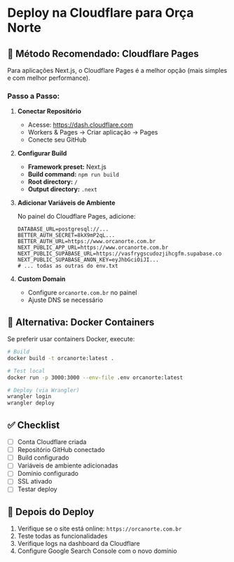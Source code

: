 # Deploy na Cloudflare para Orça Norte

## 📌 Método Recomendado: Cloudflare Pages

Para aplicações Next.js, o Cloudflare Pages é a melhor opção (mais simples e com melhor performance).

### Passo a Passo:

1. **Conectar Repositório**
   - Acesse: https://dash.cloudflare.com
   - Workers & Pages → Criar aplicação → Pages
   - Conecte seu GitHub

2. **Configurar Build**
   - **Framework preset:** Next.js
   - **Build command:** `npm run build`
   - **Root directory:** `/`
   - **Output directory:** `.next`

3. **Adicionar Variáveis de Ambiente**
   
   No painel do Cloudflare Pages, adicione:
   ```
   DATABASE_URL=postgresql://...
   BETTER_AUTH_SECRET=8kX9mP2qL...
   BETTER_AUTH_URL=https://www.orcanorte.com.br
   NEXT_PUBLIC_APP_URL=https://www.orcanorte.com.br
   NEXT_PUBLIC_SUPABASE_URL=https://vasfrygscudozjihcgfm.supabase.co
   NEXT_PUBLIC_SUPABASE_ANON_KEY=eyJhbGciOiJI...
   # ... todas as outras do env.txt
   ```

4. **Custom Domain**
   - Configure `orcanorte.com.br` no painel
   - Ajuste DNS se necessário

## 🐳 Alternativa: Docker Containers

Se preferir usar containers Docker, execute:

```bash
# Build
docker build -t orcanorte:latest .

# Test local
docker run -p 3000:3000 --env-file .env orcanorte:latest

# Deploy (via Wrangler)
wrangler login
wrangler deploy
```

## ✅ Checklist

- [ ] Conta Cloudflare criada
- [ ] Repositório GitHub conectado
- [ ] Build configurado
- [ ] Variáveis de ambiente adicionadas
- [ ] Domínio configurado
- [ ] SSL ativado
- [ ] Testar deploy

## 🚀 Depois do Deploy

1. Verifique se o site está online: `https://orcanorte.com.br`
2. Teste todas as funcionalidades
3. Verifique logs na dashboard da Cloudflare
4. Configure Google Search Console com o novo domínio

